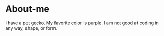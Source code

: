 # About-me
I have a pet gecko.
My favorite color is purple.
I am not good at coding in any way, shape, or form.
